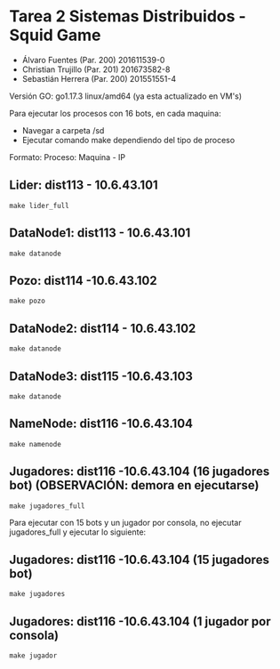 # Tarea 2 Sistemas Distribuidos - Squid Game

- Álvaro Fuentes (Par. 200) 201611539-0
- Christian Trujillo (Par. 201) 201673582-8
- Sebastián Herrera (Par. 200) 201551551-4

Versión GO: go1.17.3 linux/amd64 (ya esta actualizado en VM's)

Para ejecutar los procesos con 16 bots, en cada maquina: 
- Navegar a carpeta /sd
- Ejecutar comando make dependiendo del tipo de proceso

Formato: Proceso: Maquina - IP 

## Lider: dist113 - 10.6.43.101

```
make lider_full
```

## DataNode1: dist113 - 10.6.43.101

```
make datanode
```

## Pozo: dist114 -10.6.43.102

```
make pozo
```

## DataNode2: dist114 - 10.6.43.102

```
make datanode
```

## DataNode3:  dist115 -10.6.43.103

```
make datanode
```

## NameNode: dist116 -10.6.43.104

```
make namenode
```

## Jugadores: dist116 -10.6.43.104 (16 jugadores bot) (OBSERVACIÓN: demora en ejecutarse)

```
make jugadores_full
```

Para ejecutar con 15 bots y un jugador por consola, no ejecutar jugadores_full
y ejecutar lo siguiente:

## Jugadores: dist116 -10.6.43.104 (15 jugadores bot)

```
make jugadores
```

## Jugadores: dist116 -10.6.43.104 (1 jugador por consola)

```
make jugador
```